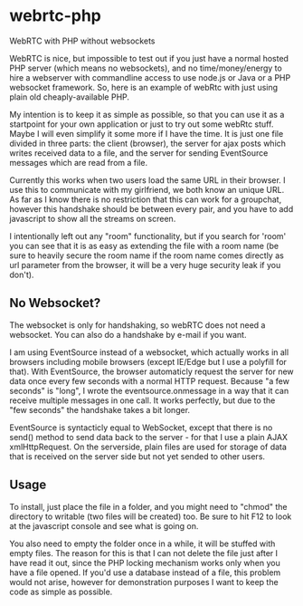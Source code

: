 # webrtc-php
WebRTC with PHP without websockets

WebRTC is nice, but impossible to test out if you just have a normal hosted PHP server (which means no websockets), and no time/money/energy to hire a webserver with commandline access to use node.js or Java or a PHP websocket framework. So, here is an example of webRtc with just using plain old cheaply-available PHP.

My intention is to keep it as simple as possible, so that you can use it as a startpoint for your own application or just to try out some webRtc stuff. Maybe I will even simplify it some more if I have the time. It is just one file divided in three parts: the client (browser), the server for ajax posts which writes received data to a file, and the server for sending EventSource messages which are read from a file.


Currently this works when two users load the same URL in their browser. I use this to communicate with my girlfriend, we both know an unique URL. As far as I know there is no restriction that this can work for a groupchat, however this handshake should be between every pair, and you have to add javascript to show all the streams on screen.

I intentionally left out any "room" functionality, but if you search for 'room' you can see that it is as easy as extending the file with a room name (be sure to heavily secure the room name if the room name comes directly as url parameter from the browser, it will be a very huge security leak if you don't).

## No Websocket?

The websocket is only for handshaking, so webRTC does not need a websocket. You can also do a handshake by e-mail if you want.

I am using EventSource instead of a websocket, which actually works in all browsers including mobile browsers (except IE/Edge but I use a polyfill for that). With EventSource, the browser automaticly request the server for new data once every few seconds with a normal HTTP request. Because "a few seconds" is "long", I wrote the eventsource.onmessage in a way that it can receive multiple messages in one call. It works perfectly, but due to the "few seconds" the handshake takes a bit longer.

EventSource is syntacticly equal to WebSocket, except that there is no send() method to send data back to the server - for that I use a plain AJAX xmlHttpRequest. On the serverside, plain files are used for storage of data that is received on the server side but not yet sended to other users.

## Usage

To install, just place the file in a folder, and you might need to "chmod" the directory to writable (two files will be created) too. Be sure to hit F12 to look at the javascript console and see what is going on.

You also need to empty the folder once in a while, it will be stuffed with empty files. The reason for this is that I can not delete the file just after I have read it out, since the PHP locking mechanism works only when you have a file opened. If you'd use a database instead of a file, this problem would not arise, however for demonstration purposes I want to keep the code as simple as possible. 

